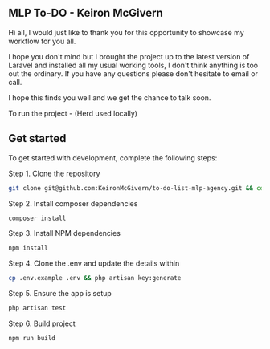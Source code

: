 ## MLP To-DO - Keiron McGivern

Hi all, I would just like to thank you for this opportunity to showcase my workflow for you all.

I hope you don't mind but I brought the project up to the latest version of Laravel and installed all my usual working tools, I don't think anything is too out the ordinary. If you have any questions please don't hesitate to email or call.

I hope this finds you well and we get the chance to talk soon.

To run the project - (Herd used locally)


## Get started

To get started with development, complete the following steps:

Step 1. Clone the repository

```bash
git clone git@github.com:KeironMcGivern/to-do-list-mlp-agency.git && cd to-do-list-mlp-agency.git
```

Step 2. Install composer dependencies

```bash
composer install
```

Step 3. Install NPM dependencies

```bash
npm install
```

Step 4. Clone the .env and update the details within

```bash
cp .env.example .env && php artisan key:generate
```

Step 5. Ensure the app is setup

```bash
php artisan test
```

Step 6. Build project

```bash
npm run build
```
